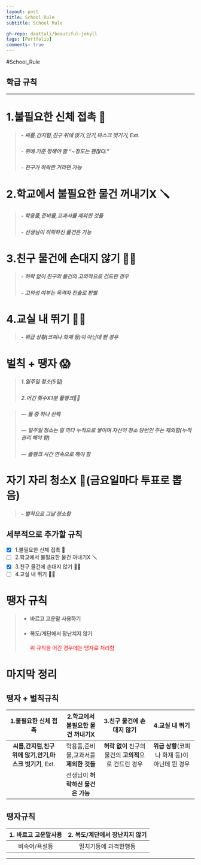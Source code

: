 ```yaml
---
layout: post
title: School Rule 
subtitle: School Rule

gh-repo: daattali/beautiful-jekyll
tags: [Portfolio]
comments: true
---
```


 

#School_Rule 
## 학급 규칙
---
# 1.불필요한 신체 접촉 👀

> ##### - **씨름,간지럼,친구 위에 앉기,안기,마스크 벗기기**, Ext.
> ##### - **위에 기준 정해야 함 “~정도는 괜찮다.”**
> ##### - 친구가 **허락**한 거라면 가능

# 2.학교에서 불필요한 물건 꺼내기X 🪛

> ##### - 학용품,준비물,교과서를 **제외한 것들**
> ##### - 선생님이 **허락하신 물건은 가능**

# 3.친구 물건에 손대지 않기 ✋🏻

> ##### - **허락 없이** 친구의 물건의 **고의적**으로 건드린 경우
> ##### - 고의성 여부는 목격자 진술로 판별
# 4.교실 내 뛰기 🏃🏻
>
> ##### - **위급 상황**(코피나 화재 등)이 아닌데 뛴 경우

# 벌칙 + 땡자 😱

> ##### 1.**일주일 청소(5일)**
> ##### 2.**어긴 횟수X1분 플랭크💪🏻** 

> ##### — **둘 중 하나 선택**
>
> ##### — **일주일 청소는 일 마다 누적으로 쌓이며 자신이 청소 당번인 주는 제외함(누적 관리 해야 함)**
>
> ##### — 플랭크 시간 **연속**으로 해야 함

# 자기 자리 청소X 🧹(금요일마다 투표로 뽑음) 

> ##### - **벌칙**으로 그날 **청소함**

## 세부적으로 추가할 규칙
 - [X] 1.불필요한 신체 접촉 👀
 - [ ] 2.학교에서 불필요한 물건 꺼내기X 🪛
 - [X] 3.친구 물건에 손대지 않기 ✋🏻
 - [ ] 4.교실 내 뛰기 🏃🏻

# 땡자 규칙
> - #### 바르고 고운말 사용하기
> - #### 복도/계단에서 장난치지 않기
>   <span style="color: red">위 규칙을 어긴 경우에는 떙자로 처리함</span>




# 마지막 정리
## 땡자 + 벌칙규칙
  
|1.불필요한 신체 접촉|2.학교에서 불필요한 물건 꺼내기X|3.친구 물건에 손대지 않기|4.교실 내 뛰기|  
|:--:|:--:|:--:|:--:|  
|**씨름,간지럼,친구 위에 앉기,안기,마스크 벗기기**, Ext.|학용품,준비물,교과서를 **제외한 것들**|**허락 없이** 친구의 물건의 **고의적**으로 건드린 경우|**위급 상황**(코피나 화재 등)이 아닌데 뛴 경우|  
||선생님이 **허락하신 물건은 가능**|||  

## 땡자규칙
|1. 바르고 고운말사용|2. 복도/계단에서 장난치지 않기|
|:--:|:--:|
|비속어/욕설등|밀치기등에 과격한행동|
---
